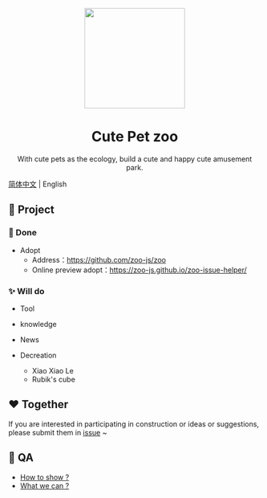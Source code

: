 <p align="center">
  <img width="200" src="https://avatars1.githubusercontent.com/u/70757173?s=200&v=4">
</p>

<h1 align="center">Cute Pet zoo</h1>

<div align="center">
  With cute pets as the ecology, build a cute and happy cute amusement park.
</div>

[简体中文](./README.md) | English

## 🍭 Project

### 💖 Done

- Adopt
  - Address：https://github.com/zoo-js/zoo
  - Online preview adopt：https://zoo-js.github.io/zoo-issue-helper/

### ✨ Will do

- Tool

- knowledge

- News

- Decreation
  - Xiao Xiao Le
  - Rubik's cube

## ❤️ Together

If you are interested in participating in construction or ideas or suggestions, please submit them in [issue](https://github.com/zoo-js/welcome/issues) ~

## 🎁 QA

- [How to show ?](./how-to-show.md)
- [What we can ?](./what-we-can.md)
